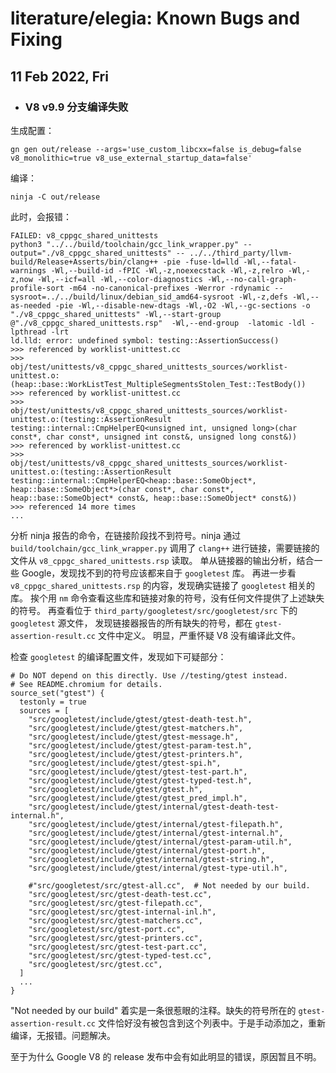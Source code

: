 # literature/elegia: Known Bugs and Fixing

## 11 Feb 2022, Fri

* ### V8 v9.9 分支编译失败
生成配置：
```shell
gn gen out/release --args='use_custom_libcxx=false is_debug=false v8_monolithic=true v8_use_external_startup_data=false'
```

编译：
```shell
ninja -C out/release
```

此时，会报错：
```shell
FAILED: v8_cppgc_shared_unittests 
python3 "../../build/toolchain/gcc_link_wrapper.py" --output="./v8_cppgc_shared_unittests" -- ../../third_party/llvm-build/Release+Asserts/bin/clang++ -pie -fuse-ld=lld -Wl,--fatal-warnings -Wl,--build-id -fPIC -Wl,-z,noexecstack -Wl,-z,relro -Wl,-z,now -Wl,--icf=all -Wl,--color-diagnostics -Wl,--no-call-graph-profile-sort -m64 -no-canonical-prefixes -Werror -rdynamic --sysroot=../../build/linux/debian_sid_amd64-sysroot -Wl,-z,defs -Wl,--as-needed -pie -Wl,--disable-new-dtags -Wl,-O2 -Wl,--gc-sections -o "./v8_cppgc_shared_unittests" -Wl,--start-group @"./v8_cppgc_shared_unittests.rsp"  -Wl,--end-group  -latomic -ldl -lpthread -lrt
ld.lld: error: undefined symbol: testing::AssertionSuccess()
>>> referenced by worklist-unittest.cc
>>>               obj/test/unittests/v8_cppgc_shared_unittests_sources/worklist-unittest.o:(heap::base::WorkListTest_MultipleSegmentsStolen_Test::TestBody())
>>> referenced by worklist-unittest.cc
>>>               obj/test/unittests/v8_cppgc_shared_unittests_sources/worklist-unittest.o:(testing::AssertionResult testing::internal::CmpHelperEQ<unsigned int, unsigned long>(char const*, char const*, unsigned int const&, unsigned long const&))
>>> referenced by worklist-unittest.cc
>>>               obj/test/unittests/v8_cppgc_shared_unittests_sources/worklist-unittest.o:(testing::AssertionResult testing::internal::CmpHelperEQ<heap::base::SomeObject*, heap::base::SomeObject*>(char const*, char const*, heap::base::SomeObject* const&, heap::base::SomeObject* const&))
>>> referenced 14 more times
...
```
分析 ninja 报告的命令，在链接阶段找不到符号。ninja 通过 `build/toolchain/gcc_link_wrapper.py` 调用了 `clang++`
进行链接，需要链接的文件从 `v8_cppgc_shared_unittests.rsp` 读取。
单从链接器的输出分析，结合一些 Google，发现找不到的符号应该都来自于 `googletest` 库。
再进一步看 `v8_cppgc_shared_unittests.rsp` 的内容，发现确实链接了 `googletest` 相关的库。
挨个用 `nm` 命令查看这些库和链接对象的符号，没有任何文件提供了上述缺失的符号。
再查看位于 `third_party/googletest/src/googletest/src` 下的 `googletest` 源文件，
发现链接器报告的所有缺失的符号，都在 `gtest-assertion-result.cc` 文件中定义。
明显，严重怀疑 V8 没有编译此文件。

检查 `googletest` 的编译配置文件，发现如下可疑部分：
```gn
# Do NOT depend on this directly. Use //testing/gtest instead.
# See README.chromium for details.
source_set("gtest") {
  testonly = true
  sources = [
    "src/googletest/include/gtest/gtest-death-test.h",
    "src/googletest/include/gtest/gtest-matchers.h",
    "src/googletest/include/gtest/gtest-message.h",
    "src/googletest/include/gtest/gtest-param-test.h",
    "src/googletest/include/gtest/gtest-printers.h",
    "src/googletest/include/gtest/gtest-spi.h",
    "src/googletest/include/gtest/gtest-test-part.h",
    "src/googletest/include/gtest/gtest-typed-test.h",
    "src/googletest/include/gtest/gtest.h",
    "src/googletest/include/gtest/gtest_pred_impl.h",
    "src/googletest/include/gtest/internal/gtest-death-test-internal.h",
    "src/googletest/include/gtest/internal/gtest-filepath.h",
    "src/googletest/include/gtest/internal/gtest-internal.h",
    "src/googletest/include/gtest/internal/gtest-param-util.h",
    "src/googletest/include/gtest/internal/gtest-port.h",
    "src/googletest/include/gtest/internal/gtest-string.h",
    "src/googletest/include/gtest/internal/gtest-type-util.h",

    #"src/googletest/src/gtest-all.cc",  # Not needed by our build.
    "src/googletest/src/gtest-death-test.cc",
    "src/googletest/src/gtest-filepath.cc",
    "src/googletest/src/gtest-internal-inl.h",
    "src/googletest/src/gtest-matchers.cc",
    "src/googletest/src/gtest-port.cc",
    "src/googletest/src/gtest-printers.cc",
    "src/googletest/src/gtest-test-part.cc",
    "src/googletest/src/gtest-typed-test.cc",
    "src/googletest/src/gtest.cc",
  ]
  ...
}
```
"Not needed by our build" 着实是一条很惹眼的注释。缺失的符号所在的 `gtest-assertion-result.cc`
文件恰好没有被包含到这个列表中。于是手动添加之，重新编译，无报错。问题解决。

至于为什么 Google V8 的 release 发布中会有如此明显的错误，原因暂且不明。
